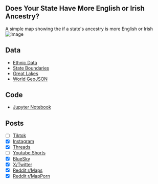 ## Does Your State Have More English or Irish Ancestry?
A simple map showing the if a state's ancestry is more English or Irish
![Image](https://drive.google.com/uc?export=view&id=1hJxUTvP9MwxzCySVFHkTrtlHCRie2ffd)

## Data
* [Ethnic Data](https://data.census.gov/table/ACSDT5Y2022.B04006?q=People%20Reporting%20Ancestry&g=010XX00US$0400000)
* [State Boundaries](https://www.census.gov/geographies/mapping-files/time-series/geo/carto-boundary-file.html)
* [Great Lakes](https://usicecenter.gov/Products/GreatLakesData)
* [World GeoJSON](https://public.opendatasoft.com/explore/dataset/world-administrative-boundaries/export/?flg=en-us)

## Code
* [Jupyter Notebook](FormatData.ipynb)

## Posts
- [ ] [Tiktok]()
- [x] [Instagram](https://www.instagram.com/p/DIHTpcrP8Cv/)
- [x] [Threads](https://www.threads.net/@vinemapper/post/DIHTqBgvAd6)
- [ ] [Youtube Shorts]()
- [x] [BlueSky](https://bsky.app/profile/vinemapper.bsky.social/post/3lm5z5zuysc2v)
- [x] [X/Twitter](https://x.com/VineMapper/status/1908940838195155081)
- [x] [Reddit r/Maps](https://www.reddit.com/r/Maps/comments/1jt00eu/does_your_state_have_more_english_or_irish/)
- [x] [Reddit r/MapPorn](https://www.reddit.com/r/MapPorn/comments/1jt00dk/does_your_state_have_more_english_or_irish/)
